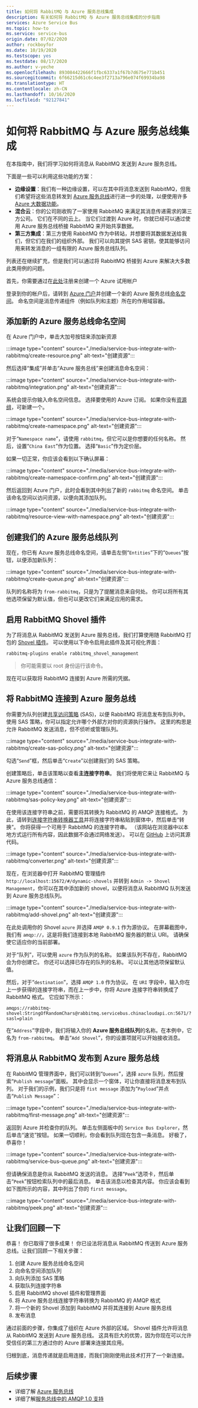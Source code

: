```yaml
---
title: 如何将 RabbitMQ 与 Azure 服务总线集成
description: 有关如何将 RabbitMQ 与 Azure 服务总线集成的分步指南
services: Azure Service Bus
ms.topic: how-to
ms.service: service-bus
origin.date: 07/02/2020
author: rockboyfor
ms.date: 10/19/2020
ms.testscope: yes
ms.testdate: 08/17/2020
ms.author: v-yeche
ms.openlocfilehash: 893084422666f1fbc6337a1f67b7d675e771b451
ms.sourcegitcommit: 6f66215d61c6c4ee3f2713a796e074f69934ba98
ms.translationtype: HT
ms.contentlocale: zh-CN
ms.lasthandoff: 10/16/2020
ms.locfileid: "92127841"
---
```

<!--Verify Successfully-->
# <a name="how-to-integrate-rabbitmq-with-azure-service-bus"></a>如何将 RabbitMQ 与 Azure 服务总线集成

在本指南中，我们将学习如何将消息从 RabbitMQ 发送到 Azure 服务总线。

下面是一些可以利用这些功能的方案：

- **边缘设置**：我们有一种边缘设置，可以在其中将消息发送到 RabbitMQ，但我们希望将这些消息转发到 [Azure 服务总线](./service-bus-messaging-overview.md)进行进一步的处理，以便使用许多 [Azure 大数据功能](https://docs.microsoft.com/azure/architecture/guide/architecture-styles/big-data)。
- **混合云**：你的公司刚收购了一家使用 RabbitMQ 来满足其消息传递需求的第三方公司。 它们在不同的云上。 当它们过渡到 Azure 时，你就已经可以通过使用 Azure 服务总线桥接 RabbitMQ 来开始共享数据。
- **第三方集成**：第三方使用 RabbitMQ 作为中转站，并想要将其数据发送给我们，但它们在我们的组织外部。 我们可以向其提供 SAS 密钥，使其能够访问用来转发消息的一组有限的 Azure 服务总线队列。

列表还在继续扩充，但是我们可以通过将 RabbitMQ 桥接到 Azure 来解决大多数此类用例的问题。

首先，你需要通过在[此处](https://www.azure.cn/pricing/1rmb-trial/)注册来创建一个 Azure 试用帐户

登录到你的帐户后，请转到 [Azure 门户](https://portal.azure.cn/)并创建一个新的 Azure 服务总线[命名空间](./service-bus-create-namespace-portal.md)。 命名空间是消息传递组件（例如队列和主题）所在的作用域容器。

## <a name="adding-a-new-azure-service-bus-namespace"></a>添加新的 Azure 服务总线命名空间

在 Azure 门户中，单击大加号按钮来添加新资源

:::image type="content" source="./media/service-bus-integrate-with-rabbitmq/create-resource.png" alt-text="创建资源":::

然后选择“集成”并单击“Azure 服务总线”来创建消息命名空间：

:::image type="content" source="./media/service-bus-integrate-with-rabbitmq/integration.png" alt-text="创建资源":::

系统会提示你输入命名空间信息。 选择要使用的 Azure 订阅。 如果你没有[资源组](../azure-resource-manager/management/manage-resource-groups-portal.md)，可新建一个。

:::image type="content" source="./media/service-bus-integrate-with-rabbitmq/create-namespace.png" alt-text="创建资源":::

对于“`Namespace name`”，请使用 `rabbitmq`，但它可以是你想要的任何名称。 然后，设置“`China East`”作为位置。 选择“`Basic`”作为定价层。

如果一切正常，你应该会看到以下确认屏幕：

:::image type="content" source="./media/service-bus-integrate-with-rabbitmq/create-namespace-confirm.png" alt-text="创建资源":::

然后返回到 Azure 门户，此时会看到其中列出了新的 `rabbitmq` 命名空间。 单击该命名空间以访问资源，以便向其添加队列。

:::image type="content" source="./media/service-bus-integrate-with-rabbitmq/resource-view-with-namespace.png" alt-text="创建资源":::

## <a name="creating-our-azure-service-bus-queue"></a>创建我们的 Azure 服务总线队列

现在，你已有 Azure 服务总线命名空间，请单击左侧“`Entities`”下的“`Queues`”按钮，以便添加新队列：

:::image type="content" source="./media/service-bus-integrate-with-rabbitmq/create-queue.png" alt-text="创建资源":::

队列的名称将为 `from-rabbitmq`，只是为了提醒消息来自何处。 你可以将所有其他选项保留为默认值，但也可以更改它们来满足应用的需求。

## <a name="enabling-the-rabbitmq-shovel-plugin"></a>启用 RabbitMQ Shovel 插件

为了将消息从 RabbitMQ 发送到 Azure 服务总线，我们打算使用随 RabbitMQ 打包的 [Shovel 插件](https://www.rabbitmq.com/shovel.html)。 可以使用以下命令启用此插件及其可视化界面：

```bash
rabbitmq-plugins enable rabbitmq_shovel_management
```

>你可能需要以 root 身份运行该命令。

现在可以获取将 RabbitMQ 连接到 Azure 所需的凭据。

## <a name="connecting-rabbitmq-to-azure-service-bus"></a>将 RabbitMQ 连接到 Azure 服务总线

你需要为队列创建[共享访问策略](../storage/common/storage-sas-overview.md) (SAS)，以便 RabbitMQ 将消息发布到队列中。 使用 SAS 策略，你可以指定允许哪个外部方对你的资源执行操作。 这里的构思是允许 RabbitMQ 发送消息，但不侦听或管理队列。

:::image type="content" source="./media/service-bus-integrate-with-rabbitmq/create-sas-policy.png" alt-text="创建资源":::

勾选“`Send`”框，然后单击“`Create`”以创建我们的 SAS 策略。

创建策略后，单击该策略以查看**主连接字符串**。 我们将使用它来让 RabbitMQ 与 Azure 服务总线通信：

:::image type="content" source="./media/service-bus-integrate-with-rabbitmq/sas-policy-key.png" alt-text="创建资源":::

在使用该连接字符串之前，需要将其转换为 RabbitMQ 的 AMQP 连接格式。 为此，请转到[连接字符串转换器工具](https://red-mushroom-0f7446a0f.azurestaticapps.net/)并将连接字符串粘贴到窗体中，然后单击“转换”。 你将获得一个可用于 RabbitMQ 的连接字符串。 （该网站在浏览器中以本地方式运行所有内容，因此数据不会通过网络发送）。 可以在 [GitHub](https://github.com/videlalvaro/connstring_to_amqp) 上访问其源代码。

:::image type="content" source="./media/service-bus-integrate-with-rabbitmq/converter.png" alt-text="创建资源":::

现在，在浏览器中打开 RabbitMQ 管理插件 `http://localhost:15672/#/dynamic-shovels` 并转到 `Admin -> Shovel Management`，你可以在其中添加新的 shovel，以便将消息从 RabbitMQ 队列发送到 Azure 服务总线队列。

:::image type="content" source="./media/service-bus-integrate-with-rabbitmq/add-shovel.png" alt-text="创建资源":::

在此处调用你的 Shovel `azure` 并选择 `AMQP 0.9.1` 作为源协议。 在屏幕截图中，我们有 `amqp://`，这是将我们连接到本地 RabbitMQ 服务器的默认 URI。 请确保使它适应你的当前部署。

对于“队列”，可以使用 `azure` 作为队列的名称。 如果该队列不存在，RabbitMQ 会为你创建它。 你还可以选择已存在的队列的名称。 可以让其他选项保留默认值。

然后，对于“`destination`”，选择 `AMQP 1.0` 作为协议。 在 `URI` 字段中，输入你在上一步获得的连接字符串，而在上一步中，你将 Azure 连接字符串转换成了 RabbitMQ 格式。 它应如下所示：

```
amqps://rabbitmq-shovel:StringOfRandomChars@rabbitmq.servicebus.chinacloudapi.cn:5671/?sasl=plain
```

在“`Address`”字段中，我们将输入你的 **Azure 服务总线队列**的名称。在本例中，它名为 `from-rabbitmq`。 单击“`Add Shovel`”，你的设置项就可以开始接收消息。

## <a name="publishing-messages-from-rabbitmq-to-azure-service-bus"></a>将消息从 RabbitMQ 发布到 Azure 服务总线

在 RabbitMQ 管理界面中，我们可以转到“`Queues`”，选择 `azure` 队列，然后搜索“`Publish message`”面板。 其中会显示一个窗体，可让你直接将消息发布到队列。 对于我们的示例，我们只是将 `fist message` 添加为“`Payload`”并点击“`Publish Message`”：

:::image type="content" source="./media/service-bus-integrate-with-rabbitmq/first-message.png" alt-text="创建资源":::

返回到 Azure 并检查你的队列。 单击左侧面板中的 `Service Bus Explorer`，然后单击“速览”按钮。 如果一切顺利，你会看到队列现在包含一条消息。 好极了，恭喜你！

:::image type="content" source="./media/service-bus-integrate-with-rabbitmq/service-bus-queue.png" alt-text="创建资源":::

但请确保消息是你从 RabbitMQ 发送的消息。 选择“`Peek`”选项卡，然后单击“`Peek`”按钮检索队列中的最后消息。 单击该消息以检查其内容。 你应该会看到如下图所示的内容，其中列出了你的 `first message`。

:::image type="content" source="./media/service-bus-integrate-with-rabbitmq/peek.png" alt-text="创建资源":::

## <a name="lets-recap"></a>让我们回顾一下

恭喜！ 你已取得了很多成果！ 你已设法将消息从 RabbitMQ 传送到 Azure 服务总线。让我们回顾一下相关步骤：

1. 创建 Azure 服务总线命名空间
2. 向命名空间添加队列
3. 向队列添加 SAS 策略
4. 获取队列连接字符串
5. 启用 RabbitMQ shovel 插件和管理界面
6. 将 Azure 服务总线连接字符串转换为 RabbitMQ 的 AMQP 格式
7. 将一个新的 Shovel 添加到 RabbitMQ 并将其连接到 Azure 服务总线
8. 发布消息

通过前面的步骤，你集成了组织在 Azure 外部的区域。 Shovel 插件允许将消息从 RabbitMQ 发送到 Azure 服务总线。 这具有巨大的优势，因为你现在可以允许受信任的第三方通过你的 Azure 部署来连接其应用。

归根到底，消息传递就是启用连接，而我们刚刚使用此技术打开了一个新连接。

## <a name="next-steps"></a>后续步骤

- 详细了解 [Azure 服务总线](./service-bus-messaging-overview.md)
- 详细了解[服务总线中的 AMQP 1.0 支持](./service-bus-amqp-overview.md)

<!-- Update_Description: update meta properties, wording update, update link -->